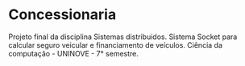 # Concessionaria
Projeto final da disciplina Sistemas distribuidos. Sistema Socket para calcular seguro veicular e financiamento de veículos. Ciência da computação - UNINOVE - 7° semestre.
